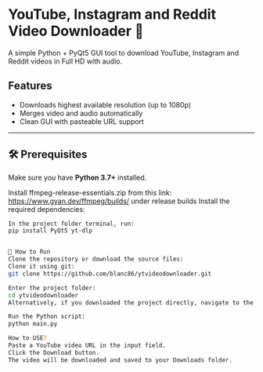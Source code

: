 # YouTube, Instagram and Reddit Video Downloader 🎥

A simple Python + PyQt5 GUI tool to download YouTube, Instagram and Reddit videos in Full HD with audio.

## Features
- Downloads highest available resolution (up to 1080p)
- Merges video and audio automatically
- Clean GUI with pasteable URL support

---

## 🛠️ Prerequisites

Make sure you have **Python 3.7+** installed.

Install ffmpeg-release-essentials.zip from this link: https://www.gyan.dev/ffmpeg/builds/ under release builds
Install the required dependencies:


```bash
In the project folder terminal, run:
pip install PyQt5 yt-dlp


🚀 How to Run
Clone the repository or download the source files:
Clone it using git:
git clone https://github.com/blanc86/ytvideodownloader.git

Enter the project folder:
cd ytvideodownloader
Alternatively, if you downloaded the project directly, navigate to the project folder.

Run the Python script:
python main.py

How to USE?
Paste a YouTube video URL in the input field.
Click the Download button.
The video will be downloaded and saved to your Downloads folder.
